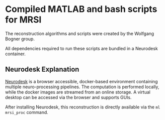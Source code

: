 # Compiled MATLAB and bash scripts for MRSI

The reconstruction algorithms and scripts were created by the Wolfgang Bogner group.

All dependencies required to run these scripts are bundled in a Neurodesk container.

## Neurodesk Explanation

[Neurodesk](https://www.neurodesk.org/) is a browser accessible, docker-based environment containing multiple neuro-processing pipelines. The computation is performed locally, while the docker images are streamed from an online storage. A virtual desktop can be accessed via the browser and supports GUIs.

After installing Neurodesk, this reconstruction is directly available via the `ml mrsi_proc` command.
